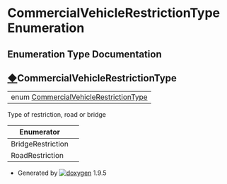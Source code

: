 # CommercialVehicleRestrictionType Enumeration

## Enumeration Type Documentation

## [◆](#ga0cbe780a1d29b370f1cb4bc706894628)CommercialVehicleRestrictionType

|  |
| --- |
| enum [CommercialVehicleRestrictionType](group___commercial_vehicle.html#ga0cbe780a1d29b370f1cb4bc706894628) |

Type of restriction, road or bridge

| Enumerator | |
| --- | --- |
| BridgeRestriction |  |
| RoadRestriction |  |

* Generated by [![doxygen](doxygen.svg)](https://www.doxygen.org/index.html) 1.9.5

